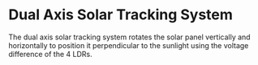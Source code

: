 # Dual Axis Solar Tracking System
The dual axis solar tracking system rotates the solar panel vertically and horizontally to position it perpendicular to the sunlight using the voltage difference of the 4 LDRs.
